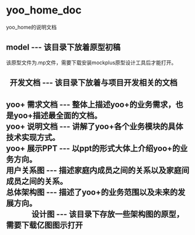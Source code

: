 # yoo_home_doc
yoo_home的说明文档     
   
model --- 该目录下放着原型初稿
--------------------
该原型文件为.mp文件，需要下载安装mockplus原型设计工具后才能打开。
   
   
开发文档 --- 该目录下放着与项目开发相关的文档
-------------------------
yoo+ 需求文档 --- 整体上描述yoo+的业务需求，也是yoo+描述最全面的文档。                      
yoo+ 说明文档 --- 讲解了yoo+各个业务模块的具体技术实现方式。                
yoo+ 展示PPT --- 以ppt的形式大体上介绍yoo+的业务方向。                  
用户关系图 --- 描述家庭内成员之间的关系以及家庭间成员之间的关系。                     
总体架构图 --- 描述了yoo+的业务范围以及未来的发展方向。                  
               
设计图 --- 该目录下存放一些架构图的原型，需要下载亿图图示打开
-------------------------
